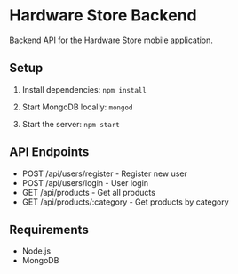 # Hardware Store Backend

Backend API for the Hardware Store mobile application.

## Setup

1. Install dependencies:
```npm install```

2. Start MongoDB locally:
```mongod```

3. Start the server:
```npm start```

## API Endpoints

- POST /api/users/register - Register new user
- POST /api/users/login - User login
- GET /api/products - Get all products
- GET /api/products/:category - Get products by category

## Requirements

- Node.js
- MongoDB
